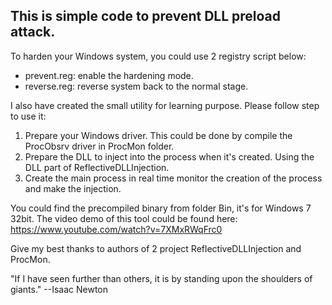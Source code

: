 ## This is simple code to prevent DLL preload attack.

To harden your Windows system, you could use 2 registry script below:
- prevent.reg: enable the hardening mode.
- reverse.reg: reverse system back to the normal stage.

I also have created the small utility for learning purpose. Please follow step to use it:
1. Prepare your Windows driver. This could be done by compile the ProcObsrv driver in ProcMon folder.
2. Prepare the DLL to inject into the process when it's created. Using the DLL part of ReflectiveDLLInjection.
3. Create the main process in real time monitor the creation of the process and make the injection.

You could find the precompiled binary from folder Bin, it's for Windows 7 32bit. The video demo of this tool could be found here: https://www.youtube.com/watch?v=7XMxRWqFrc0

Give my best thanks to authors of 2 project ReflectiveDLLInjection and ProcMon.

"If I have seen further than others, it is by standing upon the shoulders of giants."
--Isaac Newton
